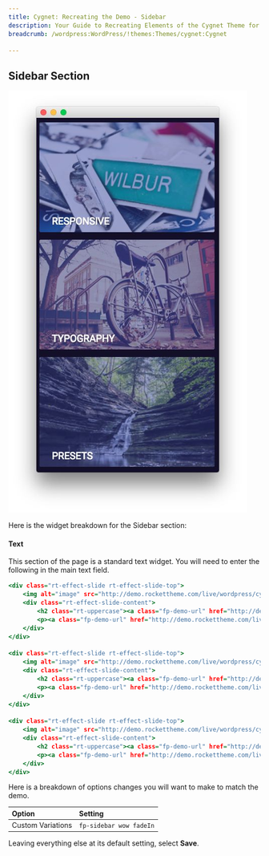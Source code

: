 ```yaml
---
title: Cygnet: Recreating the Demo - Sidebar
description: Your Guide to Recreating Elements of the Cygnet Theme for WordPress
breadcrumb: /wordpress:WordPress/!themes:Themes/cygnet:Cygnet

---
```


Sidebar Section
-----

![Sidebar](assets/demo_9.jpeg)

Here is the widget breakdown for the Sidebar section:

#### Text

This section of the page is a standard text widget. You will need to enter the following in the main text field.

~~~ .html
<div class="rt-effect-slide rt-effect-slide-top">
    <img alt="image" src="http://demo.rockettheme.com/live/wordpress/cygnet/wp-content/rockettheme/rt_cygnet_wp/home/fp-sidebar/img-01.jpg">
    <div class="rt-effect-slide-content">
        <h2 class="rt-uppercase"><a class="fp-demo-url" href="http://demo.rockettheme.com/live/wordpress/cygnet/features-overview/">Responsive</a></h2>
        <p><a class="fp-demo-url" href="http://demo.rockettheme.com/live/wordpress/cygnet/features-overview/">Adapts to any devices</a></p>
    </div>          
</div>

<div class="rt-effect-slide rt-effect-slide-top">
    <img alt="image" src="http://demo.rockettheme.com/live/wordpress/cygnet/wp-content/rockettheme/rt_cygnet_wp/home/fp-sidebar/img-02.jpg">
    <div class="rt-effect-slide-content">
        <h2 class="rt-uppercase"><a class="fp-demo-url" href="http://demo.rockettheme.com/live/wordpress/cygnet/typography/">Typography</a></h2>
        <p><a class="fp-demo-url" href="http://demo.rockettheme.com/live/wordpress/cygnet/typography/">Individualize <span class="hidden-tablet">your</span> content</a></p>
    </div>          
</div>

<div class="rt-effect-slide rt-effect-slide-top">
    <img alt="image" src="http://demo.rockettheme.com/live/wordpress/cygnet/wp-content/rockettheme/rt_cygnet_wp/home/fp-sidebar/img-03.jpg">
    <div class="rt-effect-slide-content">
        <h2 class="rt-uppercase"><a class="fp-demo-url" href="http://demo.rockettheme.com/live/wordpress/cygnet/features-overview/">Presets</a></h2>
        <p><a class="fp-demo-url" href="http://demo.rockettheme.com/live/wordpress/cygnet/features-overview/">Six elegant styles</a></p>
    </div>          
</div>
~~~

Here is a breakdown of options changes you will want to make to match the demo.

| Option            | Setting                 |
| :---------------- | :---------              |
| Custom Variations | `fp-sidebar wow fadeIn` |

Leaving everything else at its default setting, select **Save**.

